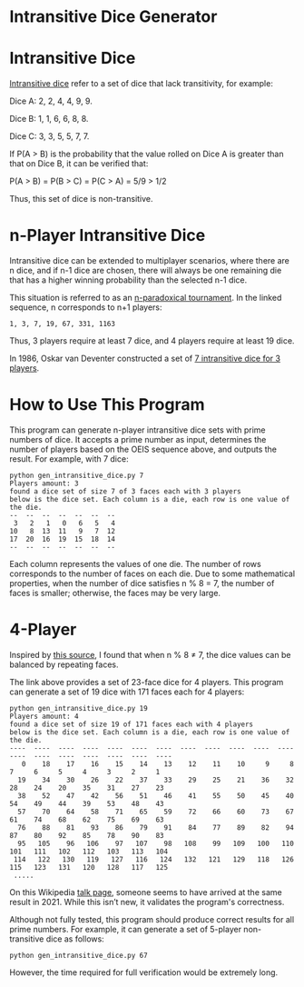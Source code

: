 Intransitive Dice Generator
==

Intransitive Dice
===

[Intransitive dice](https://en.wikipedia.org/wiki/Intransitive_dice) refer to a set of dice that lack transitivity, for example:

Dice A: 2, 2, 4, 4, 9, 9.

Dice B: 1, 1, 6, 6, 8, 8.

Dice C: 3, 3, 5, 5, 7, 7.

If P(A > B) is the probability that the value rolled on Dice A is greater than that on Dice B, it can be verified that:

P(A > B) = P(B > C) = P(C > A) = 5/9 > 1/2

Thus, this set of dice is non-transitive.

n-Player Intransitive Dice
===
Intransitive dice can be extended to multiplayer scenarios, where there are n dice, and if n-1 dice are chosen, there will always be one remaining die that has a higher winning probability than the selected n-1 dice.

This situation is referred to as an [n-paradoxical tournament](https://oeis.org/A362137). In the linked sequence, n corresponds to n+1 players:

```1, 3, 7, 19, 67, 331, 1163```

Thus, 3 players require at least 7 dice, and 4 players require at least 19 dice.

In 1986, Oskar van Deventer constructed a set of [7 intransitive dice for 3 players](https://www.mathpuzzle.com/MAA/39-Tournament%20Dice/mathgames_07_11_05.html).

How to Use This Program
===
This program can generate n-player intransitive dice sets with prime numbers of dice. It accepts a prime number as input, determines the number of players based on the OEIS sequence above, and outputs the result. For example, with 7 dice:

```
python gen_intransitive_dice.py 7
Players amount: 3
found a dice set of size 7 of 3 faces each with 3 players
below is the dice set. Each column is a die, each row is one value of the die.
--  --  --  --  --  --  --
 3   2   1   0   6   5   4
10   8  13  11   9   7  12
17  20  16  19  15  18  14
--  --  --  --  --  --  --
```

Each column represents the values of one die. The number of rows corresponds to the number of faces on each die. Due to some mathematical properties, when the number of dice satisfies n % 8 = 7, the number of faces is smaller; otherwise, the faces may be very large.

4-Player
===
Inspired by [this source](https://github.com/NGeorgescu/math_problems/blob/main/intransitive.ipynb), I found that when n % 8 ≠ 7, the dice values can be balanced by repeating faces.

The link above provides a set of 23-face dice for 4 players. This program can generate a set of 19 dice with 171 faces each for 4 players:

```
python gen_intransitive_dice.py 19
Players amount: 4
found a dice set of size 19 of 171 faces each with 4 players
below is the dice set. Each column is a die, each row is one value of the die.
----  ----  ----  ----  ----  ----  ----  ----  ----  ----  ----  ----  ----  ----  ----  ----  ----  ----  ----
   0    18    17    16    15    14    13    12    11    10     9     8     7     6     5     4     3     2     1
  19    34    30    26    22    37    33    29    25    21    36    32    28    24    20    35    31    27    23
  38    52    47    42    56    51    46    41    55    50    45    40    54    49    44    39    53    48    43
  57    70    64    58    71    65    59    72    66    60    73    67    61    74    68    62    75    69    63
  76    88    81    93    86    79    91    84    77    89    82    94    87    80    92    85    78    90    83
  95   105    96   106    97   107    98   108    99   109   100   110   101   111   102   112   103   113   104
 114   122   130   119   127   116   124   132   121   129   118   126   115   123   131   120   128   117   125
 .....
```

On this Wikipedia [talk page](https://en.wikipedia.org/wiki/Talk:Intransitive_dice), someone seems to have arrived at the same result in 2021. While this isn’t new, it validates the program's correctness.

Although not fully tested, this program should produce correct results for all prime numbers. For example, it can generate a set of 5-player non-transitive dice as follows:

```
python gen_intransitive_dice.py 67
```

However, the time required for full verification would be extremely long.
